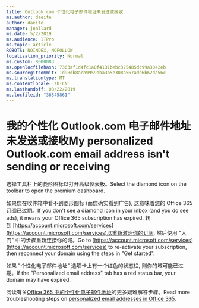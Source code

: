 ```yaml
---
title: Outlook.com 个性化电子邮件地址未发送或接收
ms.author: daeite
author: daeite
manager: joallard
ms.date: 5/2/2019
ms.audience: ITPro
ms.topic: article
ROBOTS: NOINDEX, NOFOLLOW
localization_priority: Normal
ms.custom: 8000083
ms.openlocfilehash: 7363af1d4fc1a0f4131bebc325485dc99a30e2eb
ms.sourcegitcommit: 1d98db8acb9959aba3b5e308a567ade6b62da56c
ms.translationtype: MT
ms.contentlocale: zh-CN
ms.lasthandoff: 08/22/2019
ms.locfileid: "36545861"
---
```

# <a name="my-personalized-outlookcom-email-address-isnt-sending-or-receiving"></a><span data-ttu-id="f9d46-102">我的个性化 Outlook.com 电子邮件地址未发送或接收</span><span class="sxs-lookup"><span data-stu-id="f9d46-102">My personalized Outlook.com email address isn't sending or receiving</span></span>

<span data-ttu-id="f9d46-103">选择工具栏上的菱形图标以打开高级仪表板。</span><span class="sxs-lookup"><span data-stu-id="f9d46-103">Select the diamond icon on the toolbar to open the premium dashboard.</span></span>

<span data-ttu-id="f9d46-104">如果您在收件箱中看不到菱形图标 (而您确实看到广告), 这意味着您的 Office 365 订阅已过期。</span><span class="sxs-lookup"><span data-stu-id="f9d46-104">If you don't see a diamond icon in your inbox (and you do see ads), it means your Office 365 subscription has expired.</span></span> <span data-ttu-id="f9d46-105">转到 [https://account.microsoft.com/services](https://account.microsoft.com/services)以重新激活你的订阅, 然后使用 "入门" 中的步骤重新连接你的域。</span><span class="sxs-lookup"><span data-stu-id="f9d46-105">Go to [https://account.microsoft.com/services](https://account.microsoft.com/services) to re-activate your subscription, then reconnect your domain using the steps in "Get started".</span></span>

<span data-ttu-id="f9d46-106">如果 "个性化电子邮件地址" 选项卡上有一个红色的状态栏, 则你的域可能已过期。</span><span class="sxs-lookup"><span data-stu-id="f9d46-106">If the "Personalized email address" tab has a red status bar, your domain may have expired.</span></span>

<span data-ttu-id="f9d46-107">阅读有关[Office 365 中的个性化电子邮件地址](https://support.office.com/article/75416a58-b225-4c02-8c07-8979403b427b?wt.mc_id=Office_Outlook_com_Alchemy)的更多疑难解答步骤。</span><span class="sxs-lookup"><span data-stu-id="f9d46-107">Read more troubleshooting steps on [personalized email addresses in Office 365](https://support.office.com/article/75416a58-b225-4c02-8c07-8979403b427b?wt.mc_id=Office_Outlook_com_Alchemy).</span></span>